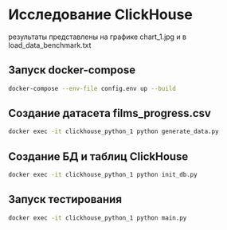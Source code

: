 # Исследование ClickHouse
результаты представлены на графике chart_1.jpg и в load_data_benchmark.txt
## Запуск docker-compose

```sh
docker-compose --env-file config.env up --build
```

## Создание датасета films_progress.csv

```sh
docker exec -it clickhouse_python_1 python generate_data.py
```

## Создание БД и таблиц ClickHouse

```sh
docker exec -it clickhouse_python_1 python init_db.py
```

## Запуск тестирования

```sh
docker exec -it clickhouse_python_1 python main.py
```
